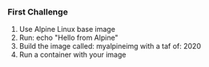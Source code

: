 ### First Challenge

1. Use Alpine Linux base image
2. Run: echo "Hello from Alpine"
3. Build the image called: myalpineimg with a taf of: 2020
4. Run a container with your image
